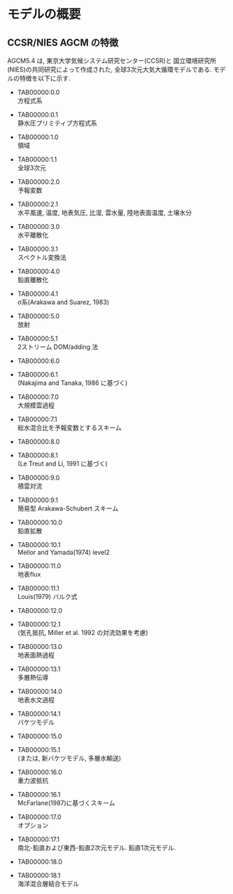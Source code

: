 # モデルの概要

## CCSR/NIES AGCM の特徴

AGCM5.4 は, 東京大学気候システム研究センター(CCSR)と
国立環境研究所(NIES)の共同研究によって作成された,
全球3次元大気大循環モデルである.
モデルの特徴を以下に示す.

  - TAB00000:0.0  
    方程式系

  - TAB00000:0.1  
    静水圧プリミティブ方程式系

  - TAB00000:1.0  
    領域

  - TAB00000:1.1  
    全球3次元

  - TAB00000:2.0  
    予報変数

  - TAB00000:2.1  
    水平風速, 温度, 地表気圧, 比湿, 雲水量,
    陸地表面温度, 土壌水分

  - TAB00000:3.0  
    水平離散化

  - TAB00000:3.1  
    スペクトル変換法

  - TAB00000:4.0  
    鉛直離散化

  - TAB00000:4.1  
    σ系(Arakawa and Suarez, 1983)

  - TAB00000:5.0  
    放射

  - TAB00000:5.1  
    2ストリーム DOM/adding 法

  - TAB00000:6.0

  - TAB00000:6.1  
    (Nakajima and Tanaka, 1986 に基づく)

  - TAB00000:7.0  
    大規模雲過程

  - TAB00000:7.1  
    総水混合比を予報変数とするスキーム

  - TAB00000:8.0

  - TAB00000:8.1  
    (Le Treut and Li, 1991 に基づく)

  - TAB00000:9.0  
    積雲対流

  - TAB00000:9.1  
    簡易型 Arakawa-Schubert スキーム

  - TAB00000:10.0  
    鉛直拡散

  - TAB00000:10.1  
    Mellor and Yamada(1974) level2

  - TAB00000:11.0  
    地表flux

  - TAB00000:11.1  
    Louis(1979) バルク式

  - TAB00000:12.0

  - TAB00000:12.1  
    (気孔抵抗, Miller et al. 1992 の対流効果を考慮)

  - TAB00000:13.0  
    地表面熱過程

  - TAB00000:13.1  
    多層熱伝導

  - TAB00000:14.0  
    地表水文過程

  - TAB00000:14.1  
    バケツモデル

  - TAB00000:15.0

  - TAB00000:15.1  
    (または, 新バケツモデル, 多層水輸送)

  - TAB00000:16.0  
    重力波抵抗

  - TAB00000:16.1  
    McFarlane(1987)に基づくスキーム

  - TAB00000:17.0  
    オプション

  - TAB00000:17.1  
    南北-鉛直および東西-鉛直2次元モデル.
    鉛直1次元モデル.

  - TAB00000:18.0

  - TAB00000:18.1  
    海洋混合層結合モデル
